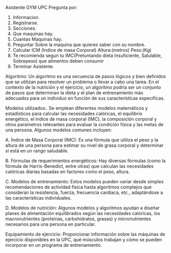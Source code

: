 Asistente GYM UPC
Pregunta por:
1. Informacion.
2. Registrarse.
3. Secciones.
4. Que maquinas hay.
5. Cuantas Maquinas hay.
6. Preguntar Sobre la maquina que quieres saber con su nombre.
7. Calcular ICM (Indice de masa Corporal) Altura:(metros) Peso:(Kg)
8. Te recomienda segun tu IMC(Pretuntando dieta Insuficiente, Salulable, Sobrepeso) que alimentos deben consumir
9. Terminar Asistente.
   
Algoritmo:
Un algoritmo es una secuencia de pasos lógicos y bien definidos que se utilizan para resolver un problema o llevar a cabo una tarea. En el contexto de la nutrición y el ejercicio, un algoritmo podría ser un conjunto de pasos que determinan la dieta y el plan de entrenamiento más adecuados para un individuo en función de sus características específicas.

Modelos utilizados:.
Se emplean diferentes modelos matemáticos y estadísticos para calcular las necesidades calóricas, el equilibrio energético, el índice de masa corporal (IMC), la composición corporal y otros parámetros relevantes para evaluar la condición física y las metas de una persona. Algunos modelos comunes incluyen:

A. Índice de Masa Corporal (IMC):
Es una fórmula que utiliza el peso y la altura de una persona para estimar su nivel de grasa corporal y determinar si está en un rango saludable.

B. Fórmulas de requerimientos energéticos:
Hay diversas fórmulas (como la fórmula de Harris-Benedict, entre otras) que calculan las necesidades calóricas diarias basadas en factores como el peso, altura.

C. Modelos de entrenamiento:
Estos modelos pueden variar desde simples recomendaciones de actividad física hasta algoritmos complejos que consideran la resistencia, fuerza, frecuencia cardíaca, etc., adaptándose a las características individuales.

D. Modelos de nutrición:
Algunos modelos y algoritmos ayudan a diseñar planes de alimentación equilibrados según las necesidades calóricas, los macronutrientes (proteínas, carbohidratos, grasas) y micronutrientes necesarios para una persona en particular.

Equipamiento de ejercicio:
Proporcionar información sobre las máquinas de ejercicio disponibles en la UPC, qué músculos trabajan y cómo se pueden incorporar en un programa de entrenamiento.
